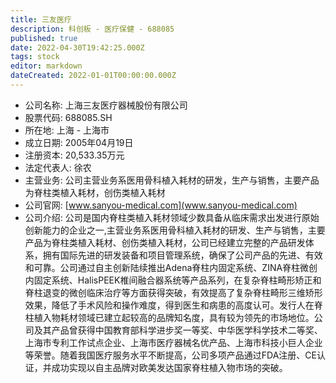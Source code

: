 ```yaml
---
title: 三友医疗
description: 科创板 - 医疗保健 - 688085
published: true
date: 2022-04-30T19:42:25.000Z
tags: stock
editor: markdown
dateCreated: 2022-01-01T00:00:00.000Z
---
```


- 公司名称: 上海三友医疗器械股份有限公司
- 股票代码: 688085.SH
- 所在地: 上海 - 上海市
- 成立日期: 2005年04月19日
- 注册资本: 20,533.35万元
- 法定代表人: 徐农
- 主营业务: 公司主营业务系医用骨科植入耗材的研发，生产与销售，主要产品为脊柱类植入耗材，创伤类植入耗材
- 公司官网: [www.sanyou-medical.com](www.sanyou-medical.com)
- 公司介绍: 公司是国内脊柱类植入耗材领域少数具备从临床需求出发进行原始创新能力的企业之一,主营业务系医用骨科植入耗材的研发、生产与销售，主要产品为脊柱类植入耗材、创伤类植入耗材，公司已经建立完整的产品研发体系，拥有国际先进的研发装备和项目管理系统，确保了公司产品的先进、有效和可靠。公司通过自主创新陆续推出Adena脊柱内固定系统、ZINA脊柱微创内固定系统、HalisPEEK椎间融合器系统等产品系列，在复杂脊柱畸形矫正和脊柱退变的微创临床治疗等方面获得突破，有效提高了复杂脊柱畸形三维矫形效果，降低了手术风险和操作难度，得到医生和病患的高度认可。发行人在脊柱植入物耗材领域已建立起较高的品牌知名度，具有较为领先的市场地位。公司及其产品曾获得中国教育部科学进步奖一等奖、中华医学科学技术二等奖、上海市专利工作试点企业、上海市医疗器械名优产品、上海市科技小巨人企业等荣誉。随着我国医疗服务水平不断提高，公司多项产品通过FDA注册、CE认证，并成功实现以自主品牌对欧美发达国家脊柱植入物市场的突破。


